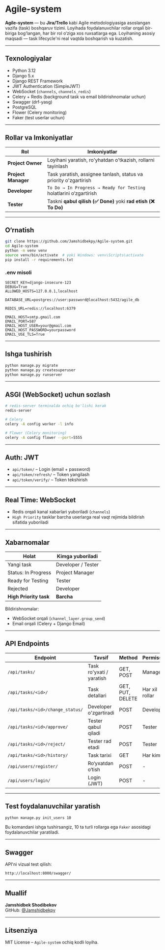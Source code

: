 
# Agile-system

**Agile-system** — bu **Jira/Trello** kabi Agile metodologiyasiga asoslangan vazifa (task) boshqaruv tizimi. Loyihada foydalanuvchilar rollar orqali bir-biriga bog‘langan, har bir rol o‘ziga xos ruxsatlarga ega. Loyihaning asosiy maqsadi — task lifecycle'ni real vaqtda boshqarish va kuzatish.

---

## Texnologiyalar

- Python 3.12  
- Django 5.x  
- Django REST Framework  
- JWT Authentication (SimpleJWT)  
- WebSocket (`channels`, `channels_redis`)  
- Celery + Redis (background task va email bildirishnomalar uchun)  
- Swagger (drf-yasg)  
- PostgreSQL  
- Flower (Celery monitoring)  
- Faker (test userlar uchun)

---

## Rollar va Imkoniyatlar

| Rol              | Imkoniyatlar |
|------------------|--------------|
| **Project Owner** | Loyihani yaratish, ro'yhatdan o'tkazish, rollarni tayinlash |
| **Project Manager** | Task yaratish, assignee tanlash, status va priority o'zgartirish |
| **Developer**    | `To Do → In Progress → Ready for Testing` holatlarini o‘zgartirish |
| **Tester**       | Taskni **qabul qilish (✅ Done)** yoki **rad etish (❌ To Do)** |

---

## O‘rnatish

```bash
git clone https://github.com/Jamshidbekpy/Agile-system.git
cd Agile-system
python -m venv venv
source venv/bin/activate  # yoki Windows: venv\Scripts\activate
pip install -r requirements.txt
```

### .env misoli

```
SECRET_KEY=django-insecure-123
DEBUG=True
ALLOWED_HOSTS=127.0.0.1,localhost

DATABASE_URL=postgres://user:password@localhost:5432/agile_db

REDIS_URL=redis://localhost:6379

EMAIL_HOST=smtp.gmail.com
EMAIL_PORT=587
EMAIL_HOST_USER=your@gmail.com
EMAIL_HOST_PASSWORD=yourpassword
EMAIL_USE_TLS=True
```

---

## Ishga tushirish

```bash
python manage.py migrate
python manage.py createsuperuser
python manage.py runserver
```

---

## ASGI (WebSocket) uchun sozlash

```bash
# redis-server terminalda ochiq bo'lishi kerak
redis-server

# Celery
celery -A config worker -l info

# Flower (Celery monitoring)
celery -A config flower --port=5555
```

---

## Auth: JWT

- `api/token/` – Login (email + password)
- `api/token/refresh/` – Token yangilash
- `api/token/verify/` – Token tekshirish

---

## Real Time: WebSocket

- Redis orqali kanal xabarlari yuboriladi (`channels`)
- `High Priority` tasklar barcha userlarga real vaqt rejimida bildirish sifatida yuboriladi

---

## Xabarnomalar

| Holat                    | Kimga yuboriladi |
|--------------------------|------------------|
| Yangi task               | Developer / Tester |
| Status: In Progress      | Project Manager    |
| Ready for Testing        | Tester             |
| Rejected                 | Developer          |
| **High Priority task**   | **Barcha**         |

Bildirishnomalar:
- WebSocket orqali (`channel_layer.group_send`)
- Email orqali (Celery + Django Email)

---

## API Endpoints

| Endpoint | Tavsif | Method | Permission |
|----------|--------|--------|------------|
| `/api/tasks/` | Task ro'yxati / yaratish | GET, POST | Manager |
| `/api/tasks/<id>/` | Task detallari | GET, PUT, DELETE | Har xil rollar |
| `/api/tasks/<id>/change_status/` | Developer o'zgartiradi | POST | Developer |
| `/api/tasks/<id>/approve/` | Tester qabul qiladi | POST | Tester |
| `/api/tasks/<id>/reject/` | Tester rad etadi | POST | Tester |
| `/api/tasks/<id>/history/` | Task tarixi | GET | Har kim |
| `/api/users/register/` | Ro‘yxatdan o‘tish | POST | - |
| `/api/users/login/` | Login (JWT) | POST | - |

---

## Test foydalanuvchilar yaratish

```bash
python manage.py init_users 10
```

Bu komandani ishga tushirsangiz, 10 ta turli rollarga ega `Faker` asosidagi foydalanuvchilar yaratiladi.

---

## Swagger

API'ni vizual test qilish:
```
http://localhost:8000/swagger/
```

---

## Muallif

**Jamshidbek Shodibekov**  
GitHub: [@Jamshidbekpy](https://github.com/Jamshidbekpy)

---

## Litsenziya

MIT License – `Agile-system` ochiq kodli loyiha.
